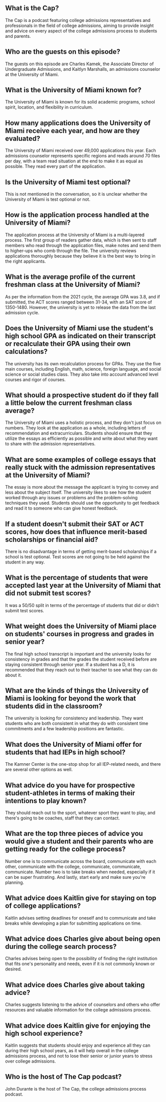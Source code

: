 ## What is the Cap?
The Cap is a podcast featuring college admissions representatives and professionals in the field of college admissions, aiming to provide insight and advice on every aspect of the college admissions process to students and parents. 

## Who are the guests on this episode?
The guests on this episode are Charles Kamek, the Associate Director of Undergraduate Admissions, and Kaitlyn Marshalls, an admissions counselor at the University of Miami. 

## What is the University of Miami known for?
The University of Miami is known for its solid academic programs, school spirit, location, and flexibility in curriculum. 

## How many applications does the University of Miami receive each year, and how are they evaluated?
The University of Miami received over 49,000 applications this year. Each admissions counselor represents specific regions and reads around 70 files per day, with a team read situation at the end to make it as equal as possible. They read every part of the application. 

## Is the University of Miami test optional?
This is not mentioned in the conversation, so it is unclear whether the University of Miami is test optional or not.

## How is the application process handled at the University of Miami?
The application process at the University of Miami is a multi-layered process. The first group of readers gather data, which is then sent to staff members who read through the application files, make notes and send them to higher-ups who comb through the file. The university reviews applications thoroughly because they believe it is the best way to bring in the right applicants. 

## What is the average profile of the current freshman class at the University of Miami?
As per the information from the 2021 cycle, the average GPA was 3.8, and if submitted, the ACT scores ranged between 31-34, with an SAT score of 1350-1480. However, the university is yet to release the data from the last admission cycle. 

## Does the University of Miami use the student's high school GPA as indicated on their transcript or recalculate their GPA using their own calculations?
The university has its own recalculation process for GPAs. They use the five main courses, including English, math, science, foreign language, and social science or social studies class. They also take into account advanced level courses and rigor of courses. 

## What should a prospective student do if they fall a little below the current freshman class average?
The University of Miami uses a holistic process, and they don't just focus on numbers. They look at the application as a whole, including letters of recommendation and extracurriculars. Students should ensure that they utilize the essays as efficiently as possible and write about what they want to share with the admission representatives. 

## What are some examples of college essays that really stuck with the admission representatives at the University of Miami?
The essay is more about the message the applicant is trying to convey and less about the subject itself. The university likes to see how the student worked through any issues or problems and the problem-solving techniques they used. Students should use the opportunity to get feedback and read it to someone who can give honest feedback.

## If a student doesn't submit their SAT or ACT scores, how does that influence merit-based scholarships or financial aid?
There is no disadvantage in terms of getting merit-based scholarships if a school is test optional. Test scores are not going to be held against the student in any way. 

## What is the percentage of students that were accepted last year at the University of Miami that did not submit test scores?
It was a 50/50 split in terms of the percentage of students that did or didn't submit test scores. 

## What weight does the University of Miami place on students' courses in progress and grades in senior year?
The final high school transcript is important and the university looks for consistency in grades and that the grades the student received before are staying consistent through senior year. If a student has a D, it is recommended that they reach out to their teacher to see what they can do about it. 

## What are the kinds of things the University of Miami is looking for beyond the work that students did in the classroom?
The university is looking for consistency and leadership. They want students who are both consistent in what they do with consistent time commitments and a few leadership positions are fantastic. 

## What does the University of Miami offer for students that had IEPs in high school?
The Kamner Center is the one-stop shop for all IEP-related needs, and there are several other options as well. 

## What advice do you have for prospective student-athletes in terms of making their intentions to play known?
They should reach out to the sport, whatever sport they want to play, and there's going to be coaches, staff that they can contact. 

## What are the top three pieces of advice you would give a student and their parents who are getting ready for the college process?
Number one is to communicate across the board, communicate with each other, communicate with the college, communicate, communicate, communicate. Number two is to take breaks when needed, especially if it can be super frustrating. And lastly, start early and make sure you're planning.

## What advice does Kaitlin give for staying on top of college applications?
Kaitlin advises setting deadlines for oneself and to communicate and take breaks while developing a plan for submitting applications on time.

## What advice does Charles give about being open during the college search process?
Charles advises being open to the possibility of finding the right institution that fits one's personality and needs, even if it is not commonly known or desired.

## What advice does Charles give about taking advice?
Charles suggests listening to the advice of counselors and others who offer resources and valuable information for the college admissions process.

## What advice does Kaitlin give for enjoying the high school experience?
Kaitlin suggests that students should enjoy and experience all they can during their high school years, as it will help overall in the college admissions process, and not to lose their senior or junior years to stress over college admissions. 

## Who is the host of The Cap podcast?
John Durante is the host of The Cap, the college admissions process podcast.

